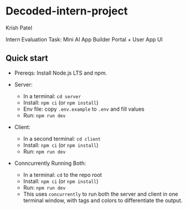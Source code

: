 # Decoded-intern-project

Krish Patel

Intern Evaluation Task: Mini AI App Builder Portal + User App UI

## Quick start

- Prereqs: Install Node.js LTS and npm.
- Server:
  - In a terminal: `cd server`
  - Install: `npm ci` (or `npm install`)
  - Env file: copy `.env.example` to `.env` and fill values
  - Run: `npm run dev`
- Client:
  - In a second terminal: `cd client`
  - Install: `npm ci` (or `npm install`)
  - Run: `npm run dev`
- Conncurrently Running Both:

  - In a terminal: `cd` to the repo root
  - Install: `npm ci` (or `npm install`)
  - Run: `npm run dev`
  - This uses `concurrently` to run both the server and client in one terminal window, with tags and colors to differentiate the output.
